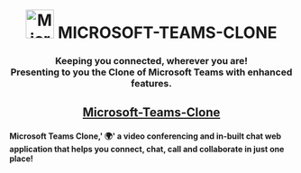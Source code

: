 <h1 id="top" align="center"> <img src="https://www.berkswellschool.org.uk/wp-content/uploads/2021/02/microsoft-teams-logo-png_480-480.png" alt="Microsoft" width="50.5" height="50.5"> MICROSOFT-TEAMS-CLONE</h1>
<h3 align="center"> Keeping you connected, wherever you are!<br>
Presenting to you the Clone of Microsoft Teams with enhanced features.<br></h3>
<h2 align="center"><a href="https://engage-microsoft-teams-clone.herokuapp.com/">Microsoft-Teams-Clone</a></h2>

#### Microsoft Teams Clone,' :earth_africa:' a video conferencing and in-built chat web application that helps you connect, chat, call and collaborate in just one place!
